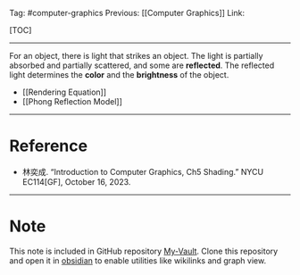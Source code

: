 Tag: #computer-graphics 
Previous: [[Computer Graphics]]
Link: 

[TOC]

---

For an object, there is light that strikes an object. The light is partially absorbed and partially scattered, and some are **reflected**. The reflected light determines the **color** and the **brightness** of the object.

- [[Rendering Equation]]
- [[Phong Reflection Model]]

---

# Reference

- 林奕成. “Introduction to Computer Graphics, Ch5 Shading.” NYCU EC114[GF], October 16, 2023.

---

# Note

This note is included in GitHub repository [My-Vault](https://github.com/LittleD3092/My-Vault.git). Clone this repository and open it in [obsidian](https://obsidian.md/) to enable utilities like wikilinks and graph view.
